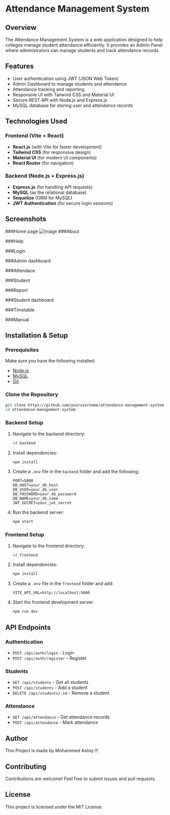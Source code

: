 # Attendance Management System

## Overview

The Attendance Management System is a web application designed to help colleges manage student attendance efficiently. It provides an Admin Panel where administrators can manage students and track attendance records.

## Features

- User authentication using JWT (JSON Web Token)
- Admin Dashboard to manage students and attendance
- Attendance tracking and reporting
- Responsive UI with Tailwind CSS and Material UI
- Secure REST API with Node.js and Express.js
- MySQL database for storing user and attendance records

## Technologies Used

### Frontend (Vite + React)

- **React.js** (with Vite for faster development)
- **Tailwind CSS** (for responsive design)
- **Material UI** (for modern UI components)
- **React Router** (for navigation)

### Backend (Node.js + Express.js)

- **Express.js** (for handling API requests)
- **MySQL** (as the relational database)
- **Sequelize** (ORM for MySQL)
- **JWT Authentication** (for secure login sessions)

## Screenshots

###Home page
![Image](https://github.com/user-attachments/assets/14cdbe1e-7058-4dfa-8c08-e9279a9bce84)
###About

###Help

###Login

###Admin dashboard

###Attendace

###Student

###Report

###Student dashboard

###Timetable

###Manual

## Installation & Setup

### Prerequisites

Make sure you have the following installed:

- [Node.js](https://nodejs.org/)
- [MySQL](https://www.mysql.com/)
- [Git](https://git-scm.com/)

### Clone the Repository

```bash
git clone https://github.com/yourusername/attendance-management-system.git
cd attendance-management-system
```

### Backend Setup

1. Navigate to the backend directory:
   ```bash
   cd backend
   ```
2. Install dependencies:
   ```bash
   npm install
   ```
3. Create a `.env` file in the `backend` folder and add the following:
   ```env
   PORT=5000
   DB_HOST=your_db_host
   DB_USER=your_db_user
   DB_PASSWORD=your_db_password
   DB_NAME=your_db_name
   JWT_SECRET=your_jwt_secret
   ```
4. Run the backend server:
   ```bash
   npm start
   ```

### Frontend Setup

1. Navigate to the frontend directory:
   ```bash
   cd frontend
   ```
2. Install dependencies:
   ```bash
   npm install
   ```
3. Create a `.env` file in the `frontend` folder and add:
   ```env
   VITE_API_URL=http://localhost:5000
   ```
4. Start the frontend development server:
   ```bash
   npm run dev
   ```

## API Endpoints

### Authentication

- `POST /api/auth/login` - Login
- `POST /api/auth/register` - Register

### Students

- `GET /api/students` - Get all students
- `POST /api/students` - Add a student
- `DELETE /api/students/:id` - Remove a student

### Attendance

- `GET /api/attendance` - Get attendance records
- `POST /api/attendance` - Mark attendance

## Author

This Project is made by Mohammed Ashiq !!!

## Contributing

Contributions are welcome! Feel free to submit issues and pull requests.

## License

This project is licensed under the MIT License.

